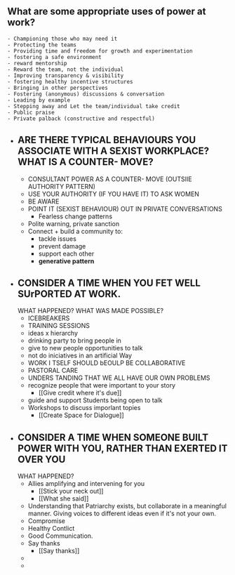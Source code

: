 ## What are some appropriate uses of power at work?
	- Championing those who may need it
	- Protecting the teams
	- Providing time and freedom for growth and experimentation
	- fostering a safe environment
	- reward mentorship
	- Reward the team, not the individual
	- Improving transparency & visibility
	- fostering healthy incentive structures
	- Bringing in other perspectives
	- Fostering (anonymous) discussions & conversation
	- Leading by example
	- Stepping away and Let the team/individual take credit
	- Public praise
	- Private palback (constructive and respectful)
- ## ARE THERE TYPICAL BEHAVIOURS YOU ASSOCIATE WITH A SEXIST WORKPLACE? WHAT IS A COUNTER- MOVE?
	- CONSULTANT POWER AS A COUNTER- MOVE (OUTSIIE AUTHORITY PATTERN)
	- USE YOUR AUTHORITY (IF YOU HAVE IT) TO ASK WOMEN
	- BE AWARE
	- POINT IT (SEXIST BEHAVIOUR) OUT IN PRIVATE CONVERSATIONS
		- Fearless change patterns
	- Polite warning, private sanction
	- Connect + build a community to:
		- tackle issues
		- prevent damage
		- support each other
		- **generative pattern**
- ## CONSIDER A TIME WHEN YOU FET WELL SUrPORTED AT WORK.
  WHAT HAPPENED?
  WHAT WAS MADE POSSIBLE?
	- ICEBREAKERS
	- TRAINING SESSIONS
	- ideas x hierarchy
	- drinking party to bring people in
	- give to new people opportunities to talk
	- not do iniciatives in an artificial Way
	- WORK
	  I TSELF
	  SHOULD bEOULP
	  BE
	  COLLABORATIVE
	- PASTORAL
	  CARE
	- UNDERS TANDING
	  THAT WE
	  ALL HAVE OUR OWN PROBLEMS
	- recognize people that were important to your story
		- [[Give credit where it's due]]
	- guide and support Students being open to talk
	- Workshops to discuss imporlant topies
		- [[Create Space for Dialogue]]
- ## CONSIDER A TIME WHEN SOMEONE BUILT POWER WITH YOU, RATHER THAN EXERTED IT OVER YOU
  WHAT HAPPENED?
	- Allies amplifying and intervening for you
		- [[Stick your neck out]]
		- [[What she said]]
	- Understanding that Patriarchy exists, but collaborate in a meaningful manner. Giving voices to different ideas even if it's not your own.
	- Compromise
	- Healthy Contlict
	- Good Communication.
	- Say thanks
		- [[Say thanks]]
	-
	-
